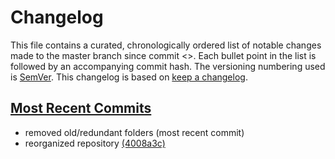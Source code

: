 # Changelog

This file contains a curated, chronologically ordered list of notable changes made to the master branch since commit <>. Each bullet point in the list is followed by an accompanying commit hash. The versioning numbering used is [SemVer](http://semver.org/). This changelog is based on [keep a changelog](https://keepachangelog.com).

## [Most Recent Commits](https://github.com/int-brain-lab/sorting_analysis/commits/master)

- removed old/redundant folders (most recent commit)  
- reorganized repository [(4008a3c)](https://github.com/int-brain-lab/sorting_analysis/commit/4008a3c42412fa97034da99159f0aeb43ab00147])